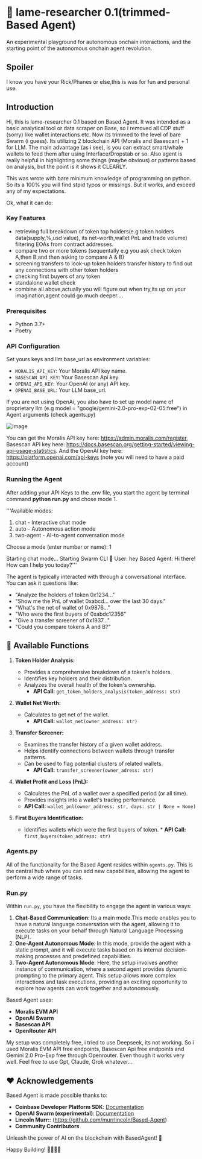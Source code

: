 # 🔵 lame-researcher 0.1(trimmed-Based Agent)

An experimental playground for autonomous onchain interactions, and the starting point of the autonomous onchain agent revolution. 
## Spoiler
I know you have your Rick/Phanes or else,this is was for fun and personal use.

## Introduction

Hi, this is lame-researcher 0.1 based on Based Agent. It was intended as a basic analytical tool or data scraper on Base, so i removed all CDP stuff (sorry) like wallet interactions etc. Now its trimmed to the level of bare Swarm (i guess). Its utilizing 2 blockchain API (Moralis and Basescan) + 1 for LLM. The main advantage (as i see), is you can extract smart/whale wallets to feed them
after using Interface/Dropstab or so. Also agent is really helpful in highlighting some things (maybe obvious) or patterns based on analysis, but the point is it shows it CLEARLY.

This was wrote with bare minimum knowledge of programming on python. So its a 100% you will find stpid typos or missings. But it works, and exceed any of my expectations.

Ok, what it can do:

### Key Features

- retrieving full breakdown of token top holders(e.g token holders data(supply,%,usd value),
    its net-worth,wallet PnL and trade volume) filtering EOAs from contract addresses.
- compare two or more tokens (sequentally e.g you ask check token A,then B,and then asking to compare A & B)   
- screening transfers to look-up token holders transfer history to find out any
    connections with other token holders
- checking first buyers of any token  
- standalone wallet check
- combine all above,actually you will figure out when try,its up on your imagination,agent could go much deeper....

### Prerequisites
- Python 3.7+
- Poetry

### API Configuration

Set yours keys and llm base_url as environment variables: 

- `MORALIS_API_KEY`: Your Moralis API key name.
- `BASESCAN_API_KEY`: Your Basescan Api key.
- `OPENAI_API_KEY`: Your OpenAI (or any) API key.
- `OPENAI_BASE_URL`: Your LLM base_url.

If you are not using OpenAi, you also have to set up model name of proprietary llm (e.g model = "google/gemini-2.0-pro-exp-02-05:free") in Agent arguments
(check agents.py)

![image](https://github.com/user-attachments/assets/1e08c265-c0dd-4149-87ef-bc0ba8c1acff)

You can get the Moralis API key here: https://admin.moralis.com/register, Basescan API key here: https://docs.basescan.org/getting-started/viewing-api-usage-statistics. And the OpenAI key here: https://platform.openai.com/api-keys (note you will need to have a paid account)

### Running the Agent

After adding your API Keys to the .env file, you start the agent by terminal command **python run.py** and chose mode 1.

'''Available modes:
1. chat    - Interactive chat mode
2. auto    - Autonomous action mode
3. two-agent - AI-to-agent conversation mode

Choose a mode (enter number or name): 1     

Starting chat mode...
Starting Swarm CLI 🐝
User: hey
Based Agent: Hi there! How can I help you today?'''

The agent is typically interacted with through a conversational interface.  You can ask it questions like:

*   "Analyze the holders of token 0x1234..."
*   "Show me the PnL of wallet 0xabcd... over the last 30 days."
*   "What's the net of wallet of 0x9876..."
*    "Who were the first buyers of 0xabdc12356"
*   "Give a transfer screener of 0x1937..."
*   "Could you compare tokens A and B?"

## 🔧 Available Functions

1.  **Token Holder Analysis:**
    *   Provides a comprehensive breakdown of a token's holders.
    *   Identifies key holders and their distribution.
    *   Analyzes the overall health of the token's ownership.
        *   **API Call:** `get_token_holders_analysis(token_address: str)`

2.  **Wallet Net Worth:**
    *   Calculates to get net of the wallet.
        *   **API Call:** `wallet_net(owner_address: str)`

3.  **Transfer Screener:**
    *   Examines the transfer history of a given wallet address.
    *   Helps identify connections between wallets through transfer patterns.
    *   Can be used to flag potential clusters of related wallets.
        *   **API Call:** `transfer_screener(owner_adress: str)`

4.  **Wallet Profit and Loss (PnL):**
    *   Calculates the PnL of a wallet over a specified period (or all time).
    *   Provides insights into a wallet's trading performance.
      *   **API Call:** `wallet_pnl(owner_address: str, days: str | None = None)`

5.  **First Buyers Identification:**
     *   Identifies wallets which were the first buyers of token.
        *   **API Call:** `first_buyers(token_address: str)`


### Agents.py
All of the functionality for the Based Agent resides within `agents.py`. This is the central hub where you can add new capabilities, allowing the agent to perform a wide range of tasks. 
 
### Run.py

Within `run.py`, you have the flexibility to engage the agent in various ways:
1. **Chat-Based Communication**:  Its a main mode.This mode enables you to have a natural language conversation with the agent, allowing it to execute tasks on your behalf through Natural Language Processing (NLP).
2. **One-Agent Autonomous Mode**: In this mode, provide the agent with a static prompt, and it will execute tasks based on its internal decision-making processes and predefined capabilities.
3. **Two-Agent Autonomous Mode**: Here, the setup involves another instance of communication, where a second agent provides dynamic prompting to the primary agent. This setup allows more complex interactions and task executions, providing an exciting opportunity to explore how agents can work together and autonomously.

Based Agent uses:

- **Moralis EVM API**
- **OpenAI Swarm**
- **Basescan API**
- **OpenRouter API**

My setup was completely free, i tried to use Deepseek, its not working. So i used Moralis EVM API free endpoints, Basescan Api free endpoints 
and Gemini 2.0 Pro-Exp free through Openrouter. Even though it works very well. Feel free to use Gpt, Claude, Grok whatever... 

## ❤️ Acknowledgements

Based Agent is made possible thanks to:

- **Coinbase Developer Platform SDK**: [Documentation](https://docs.cdp.coinbase.com/cdp-apis/docs/welcome)
- **OpenAI Swarm (experimental)**: [Documentation](https://github.com/openai/swarm)
- **Lincoln Murr:**: (https://github.com/murrlincoln/Based-Agent)
- **Community Contributors**

Unleash the power of AI on the blockchain with BasedAgent! 🚀

Happy Building! 👩‍💻👨‍💻
